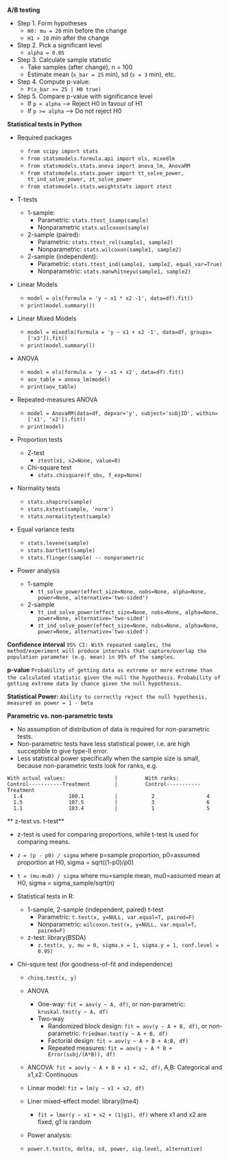 **A/B testing**
* Step 1. Form hypotheses
  * ```H0: mu = 20``` min before the change
  * ```H1 > 20``` min after the change
* Step 2. Pick a significant level
  * ```alpha = 0.05```
* Step 3. Calculate sample statistic
  * Take samples (after change), n = 100
  * Estimate mean (```x_bar = 25``` min), sd (```s = 3``` min), etc.
* Step 4. Compute p-value: 
  * ```P(x_bar >= 25 | H0 true)```
* Step 5. Compare p-value with significance level
  * If ```p < alpha``` --> Reject H0 in favour of H1
  * If ```p >= alpha``` --> Do not reject H0


**Statistical tests in Python**
* Required packages
  * ```from scipy import stats```
  * ```from statsmodels.formula.api import ols, mixedlm```
  * ```from statsmodels.stats.anova import anova_lm, AnovaRM```
  * ```from statsmodels.stats.power import tt_solve_power, tt_ind_solve_power, zt_solve_power```
  * ```from statsmodels.stats.weightstats import ztest```
  
* T-tests
  * 1-sample: 
    * Parametric: ``` stats.ttest_1samp(sample) ```
    * Nonparametric ``` stats.wilcoxon(sample) ```
  * 2-sample (paired): 
    * Parametric: ``` stats.ttest_rel(sample1, sample2) ```
    * Nonparametric: ``` stats.wilcoxon(sample1, sample2) ```
  * 2-sample (independent):
    * Parametric: ``` stats.ttest_ind(sample1, sample2, equal_var=True) ```
    * Nonparametric: ``` stats.manwhitneyu(sample1, sample2) ```

* Linear Models
  * ```model = ols(formula = 'y ~ x1 * x2 -1', data=df).fit()```
  * ```print(model.summary())```

* Linear Mixed Models
  * ```model = mixedlm(formula = 'y ~ x1 + x2 -1', data=df, groups=['x3']).fit()```
  * ```print(model.summary())```

* ANOVA
  * ```model = ols(formula = 'y ~ x1 + x2', data=df).fit()```
  * ```aov_table = anova_lm(model)```
  * ```print(aov_table)```
  
* Repeated-measures ANOVA
  * ```model = AnovaRM(data=df, depvar='y', subject='subjID', within=['x1', 'x2']).fit()```
  * ```print(model)```
  
* Proportion tests
  * Z-test
    * ```ztest(x1, x2=None, value=0)```
  * Chi-square test
    * ```stats.chisquare(f_obs, f_exp=None)```
  
* Normality tests
  * ```stats.shapiro(sample)```
  * ```stats.kstest(sample, 'norm')```
  * ```stats.normalitytest(sample)```

* Equal variance tests
  * ```stats.levene(sample)```
  * ```stats.bartlett(sample)```
  * ```stats.flinger(sample) -- nonparametric```
  
* Power analysis
  * 1-sample
    * ```tt_solve_power(effect_size=None, nobs=None, alpha=None, power=None, alternative='two-sided')```
  * 2-sample
    * ```tt_ind_solve_power(effect_size=None, nobs=None, alpha=None, power=None, alternative='two-sided')```
    * ```zt_ind_solve_power(effect_size=None, nobs=None, alpha=None, power=None, alternative='two-sided')```


**Confidence interval**
```95% CI: With repeated samples, the method/experiment will produce intervals that capture/overlap the population parameter (e.g. mean) in 95% of the samples.```

**p-value**
```Probability of getting data as extreme or more extreme than the calculated statistic given the null the hypothesis.```
```Probability of getting extreme data by chance given the null hypothesis.```

**Statistical Power:**
```Ability to correctly reject the null hypothesis, measured as power = 1 - beta```

**Parametric vs. non-parametric tests**
* No assumption of distribution of data is required for non-parametric tests.
* Non-parametric tests have less statistical power, i.e. are high succeptible to give type-II error.
* Less statistical power specifically when the sample size is small, because non-parametric tests look for ranks, e.g.
```
With actual values:                |         With ranks:
Control-----------Treatment        |         Control-----------Treatment
  1.4               100.1          |           2                 4
  1.5               107.5          |           3                 6
  1.1               103.4          |           1                 5
```
** z-test vs. t-test**
  * z-test is used for comparing proportions, while t-test is used for comparing means.
  * ```z = (p - p0) / sigma``` where p=sample proportion, p0=assumed proportion at H0, sigma = sqrt((1-p0)/p0)
  * ```t = (mu-mu0) / sigma``` where mu=sample mean, mu0=assumed mean at H0, sigma = sigma_sample/sqrt(n)




* Statistical tests in R:
  * 1-sample, 2-sample (independent, paired) t-test
    * Parametric: ```t.test(x, y=NULL, var.equal=T, paired=F)```
    * Nonparametric: ```wilcoxon.test(x, y=NULL, var.equal=T, paired=F)```
  * z-test: library(BSDA)
    * ```z.test(x, y, mu = 0, sigma.x = 1, sigma.y = 1, conf.level = 0.95)```

* Chi-squre test (for goodness-of-fit and independence)
    * ```chisq.test(x, y)```
  
  * ANOVA
    * One-way: ```fit = aov(y ~ A, df)```, or non-parametric: ```kruskal.test(y ~ A, df)```
    * Two-way
      * Randomized block design: ```fit = aov(y ~ A + B, df)```, or non-parametric: ```friedman.test(y ~ A + B, df)```
      * Factorial design: ```fit = aov(y ~ A + B + A:B, df)```
      * Repeated measures: ```fit = aov(y ~ A * B + Error(subj/(A*B)), df)```
       
  * ANCOVA: ```fit = aov(y ~ A + B + x1 + x2, df)```, A,B: Categorical and x1,x2: Continuous
  
  * Linear model: ```fit = lm(y ~ x1 + x2, df)```
  
  * Liner mixed-effect model: library(lme4)
    * ```fit = lmer(y ~ x1 + x2 + (1|g1), df)``` where x1 and x2 are fixed, g1 is random
  
  * Power analysis:
  * ```power.t.test(n, delta, sd, power, sig.level, alternative)```



